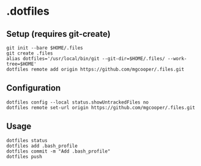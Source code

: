 # .dotfiles

## Setup (requires git-create)
    git init --bare $HOME/.files
    git create .files
    alias dotfiles='/usr/local/bin/git --git-dir=$HOME/.files/ --work-tree=$HOME'
    dotfiles remote add origin https://github.com/mgcooper/.files.git

## Configuration
    dotfiles config --local status.showUntrackedFiles no
    dotfiles remote set-url origin https://github.com/mgcooper/.files.git

## Usage
    dotfiles status
    dotfiles add .bash_profile
    dotfiles commit -m "Add .bash_profile"
    dotfiles push
